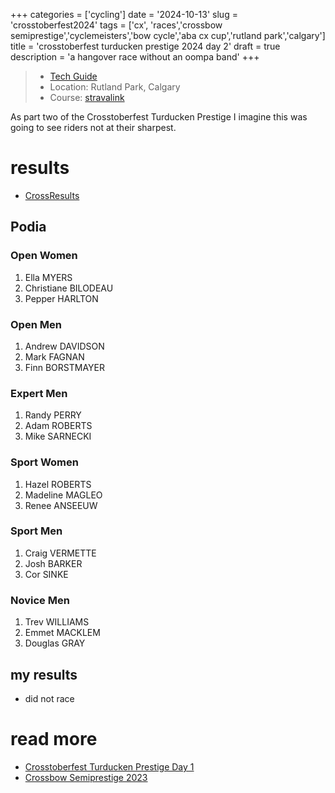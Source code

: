 +++
categories = ['cycling']
date = '2024-10-13'
slug = 'crosstoberfest2024'
tags = ['cx', 'races','crossbow semiprestige','cyclemeisters','bow cycle','aba cx cup','rutland park','calgary']
title = 'crosstoberfest turducken prestige 2024 day 2'
draft = true
description = 'a hangover race without an oompa band'
+++

> * [Tech Guide](https://docs.google.com/document/d/1fn1lTNa-F_qtriTRZjFSrB7gfn2Q99jHeCfgeCX5D5o/edit)
> * Location: Rutland Park, Calgary
> * Course: [stravalink](http://www.strava.com/segments/35834847)

As part two of the Crosstoberfest Turducken Prestige I imagine this was going to see riders not at their sharpest.

# results

* [CrossResults](https://www.crossresults.com/race/12118)

## Podia

### Open Women

1. Ella MYERS
2. Christiane BILODEAU
3. Pepper HARLTON
### Open Men

1. Andrew DAVIDSON
2. Mark FAGNAN
3. Finn BORSTMAYER
### Expert Men

1. Randy PERRY
2. Adam ROBERTS
3. Mike SARNECKI
### Sport Women

1. Hazel ROBERTS
2. Madeline MAGLEO
3. Renee ANSEEUW

### Sport Men

1. Craig VERMETTE
2. Josh BARKER
3. Cor SINKE
### Novice Men

1. Trev WILLIAMS
2. Emmet MACKLEM
3. Douglas GRAY



## my results

* did not race

# read more

* [Crosstoberfest Turducken Prestige Day 1](../turducken2024/)
* [Crossbow Semiprestige 2023](../crossbow2023/)